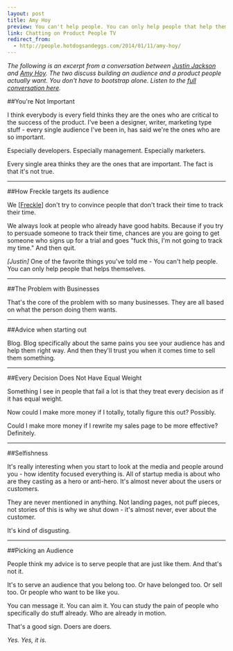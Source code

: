```yaml
---
layout: post
title: Amy Hoy
preview: You can't help people. You can only help people that help themselves. 
link: Chatting on Product People TV 
redirect_from:
  - http://people.hotdogsandeggs.com/2014/01/11/amy-hoy/
---
```


*The following is an excerpt from a conversation between [Justin Jackson](http://justinjackson.ca/) and [Amy Hoy](http://unicornfree.com/). The two discuss building an audience and a product people actually want. You don't have to bootstrap alone. Listen to the [full conversation here](http://productpeople.tv/2014/02/07/amy-hoy/).* 


##You're Not Important

I think everybody is every field thinks they are the ones who are critical to the success of the product. I've been a designer, writer, marketing type stuff - every single audience I've been in, has said we're the ones who are so important. 

Especially developers. Especially management. Especially marketers. 

Every single area thinks they are the ones that are important. The fact is that it's not true. 

* * *

##How Freckle targets its audience

We [[Freckle](http://letsfreckle.com/)] don't try to convince people that don't track their time to track their time. 

We always look at people who already have good habits. Because if you try to persuade someone to track their time, chances are you are going to get someone who signs up for a trial and goes "fuck this, I'm not going to track my time." And then quit. 

*[Justin]* 
One of the favorite things you've told me - You can't help people. You can only help people that helps themselves. 

* * *

##The Problem with Businesses

That's the core of the problem with so many businesses. They are all based on what the person doing them wants. 

* * * 

##Advice when starting out

Blog. Blog specifically about the same pains you see your audience has and help them right way. And then they'll trust you when it comes time to sell them something. 

* * *

##Every Decision Does Not Have Equal Weight

Something I see in people that fail a lot is that they treat every decision as if it has equal weight. 

Now could I make more money if I totally, totally figure this out? Possibly. 

Could I make more money if I rewrite my sales page to be more effective? Definitely. 

* * *

##Selfishness

It's really interesting when you start to look at the media and people around you - how identity focused everything is. All of startup media is about who are they casting as a hero or anti-hero. It's almost never about the users or customers. 

They are never mentioned in anything. Not landing pages, not puff pieces, not stories of this is why we shut down - it's almost never, ever about the customer. 

It's kind of disgusting. 

* * *

##Picking an Audience

People think my advice is to serve people that are just like them. And that's not it. 

It's to serve an audience that you belong too. Or have belonged too. Or sell too. Or people who want to be like you. 

You can message it. You can aim it. You can study the pain of people who specifically do stuff already. Who are already in motion. 

That's a good sign. Doers are doers. 

*Yes. Yes, it is.*

